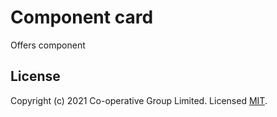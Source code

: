 # Component card
Offers component 


## License
Copyright (c) 2021 Co-operative Group Limited.
Licensed [MIT](https://github.com/coopdigital/coop-frontend/blob/master/LICENSE).


